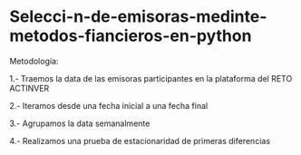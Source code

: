 # Selecci-n-de-emisoras-medinte-metodos-fiancieros-en-python
Metodología:

1.- Traemos la data de las emisoras participantes en la plataforma del RETO ACTINVER

2.- Iteramos desde una fecha inicial a una fecha final

3.- Agrupamos la data semanalmente

4.- Realizamos una prueba de estacionaridad de primeras diferencias
